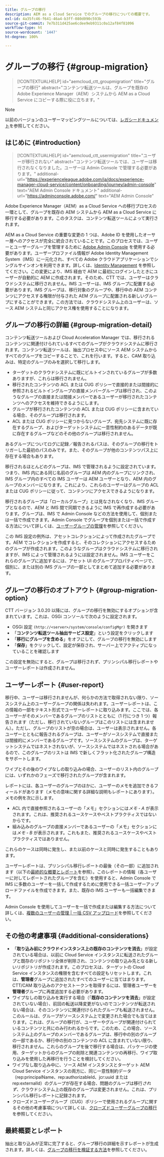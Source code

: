 ```yaml
---
title: グループの移行
description: AEM as a Cloud Service でのグループの移行についての概要です。
exl-id: 4a35fc46-f641-46a4-b3ff-080d090c593b
source-git-commit: 7e7b311d425ae6cdee9eb9311c0a12af84f81096
workflow-type: ht
source-wordcount: '1447'
ht-degree: 100%

---
```



# グループの移行 {#group-migration}

>[!CONTEXTUALHELP]
>id="aemcloud_ctt_groupmigration"
>title="グループの移行"
>abstract="コンテンツ転送ツールは、グループを既存の Adobe Experience Manager（AEM）システムから AEM as a Cloud Service にコピーする際に役に立ちます。"

>[!NOTE]
>以前のバージョンのユーザーマッピングツールについては、[レガシードキュメント](/help/journey-migration/content-transfer-tool/user-mapping-tool-legacy/considerations-user-mapping-tool-legacy.md)を参照してください。

## はじめに {#introduction}

>[!CONTEXTUALHELP]
>id="aemcloud_ctt_usermigration"
>title="ユーザーが移行されない"
>abstract="コンテンツ転送ツールでは、ユーザーは移行されなくなりました。ユーザーは Admin Console で管理する必要があります。"
>additional-url="https://experienceleague.adobe.com/ja/docs/experience-manager-cloud-service/content/onboarding/journey/admin-console" text="AEM Admin Console ドキュメント"
>additional-url="https://adminconsole.adobe.com/" text="AEM Admin Console"

Adobe Experience Manager（AEM）as a Cloud Service への移行プロセスの一環として、グループを既存の AEM システムから AEM as a Cloud Service に移行する必要があります。このタスクは、コンテンツ転送ツールによって実行されます。

AEM as a Cloud Service の重要な変更の 1 つは、Adobe ID を使用したオーサー層へのアクセスが完全に統合されていることです。このプロセスでは、ユーザーとユーザーグループを管理するために [Adobe Admin Console](https://helpx.adobe.com/jp/enterprise/using/admin-console.html) を使用する必要があります。ユーザープロファイル情報が Adobe Identity Management System（IMS）に一元化され、すべての Adobe クラウドアプリケーションでシングルサインオンを利用できます。詳しくは、[Identity Management](https://experienceleague.adobe.com/docs/experience-manager-cloud-service/content/overview/what-is-new-and-different.html?lang=ja#identity-management) を参照してください。この変更により、IMS 経由で AEM に最初にログインしたときにユーザーが自動的に AEM に作成されます。そのため、CTT では、ユーザーはクラウドシステムに移行されません。IMS ユーザーは、IMS グループに配置する必要があります。IMS グループは、移行対象のグループや、移行中の AEM コンテンツにアクセスする権限が付与された AEM グループに配置される新しいグループにすることができます。この方法では、クラウドシステム上のユーザーは、ソース AEM システムと同じアクセス権を使用することになります。

## グループの移行の詳細 {#group-migration-detail}

コンテンツ転送ツールおよび Cloud Acceleration Manager では、移行されるコンテンツに関連付けられているすべてのグループがクラウドシステムに移行されます。コンテンツ転送ツールは、抽出プロセス中にソース AEM システムからすべてのグループをコピーすることで、これを行います。すると、CAM 取り込みは、特定のグループのみを選択して移行します。

* ターゲットのクラウドシステムに既にビルトインされているグループが多数ありますが、これらは移行されません。
* 移行されたコンテンツの ACL または CUG ポリシーで直接的または間接的に参照されるビルトイングループの直接メンバーグループは移行され、このようなグループの直接または間接メンバーであるユーザーが移行されたコンテンツへのアクセスを維持できるようにします。
* グループが移行されたコンテンツの ACL または CUG ポリシーに含まれている場合、そのグループは移行されます。
* ACL または CUG ポリシーに見つからないグループ、宛先システムに既に存在するグループ、およびターゲットシステムに一意性制約のあるデータが既に存在するグループなどのその他のグループは移行されません。

あるグループについてログに記録／報告されるパスは、そのグループの移行をトリガーした最初のパスのみです。また、そのグループが他のコンテンツパス上に存在する場合もあります。

移行されるほとんどのグループは、IMS で管理されるように設定されています。つまり、IMS 内にある同じ名前のグループは AEM 内のグループにリンクされ、IMS グループ内のすべての IMS ユーザーは AEM ユーザーとなり、AEM 内のグループのメンバーになります。これにより、これらのユーザーはグループの ACL または CUG ポリシーに従って、コンテンツにアクセスできるようになります。

移行されるグループは「ローカルグループ」とは見なされなくなり、IMS グループとなるので、AEM と IMS 間で同期できるように IMS で再作成する必要があります。グループは、IMS で Admin Console などの方法を使用して、個別または一括で作成できます。Admin Console でグループを個別または一括で作成する方法について詳しくは、[ユーザーグループの管理](https://helpx.adobe.com/jp/enterprise/using/user-groups.html)を参照してください。

この IMS 設定の例外は、アセットコレクションによって作成されたグループです。AEM でコレクションを作成すると、そのコレクションにアクセスするためのグループが作成されます。このようなグループはクラウドシステムに移行されますが、IMS によって管理されるようには設定されません。IMS ユーザーをこれらのグループに追加するには、アセット UI のグループプロパティページで、個別に、または別の IMS グループの一部としてまとめて追加する必要があります。


## グループの移行のオプトアウト {#group-migration-option}

CTT バージョン 3.0.20 以降には、グループの移行を無効にするオプションが含まれています。これは、OSGi コンソールで次のように設定されます。

* OSGi 設定 `(http://<server>/system/console/configMgr)` を開きます
* 「**コンテンツ転送ツール抽出サービス設定**」という設定をクリックします
* 「**移行にグループを含める**」をオフにして、グループの移行を無効にします
* 「**保存**」をクリックして、設定が保存され、サーバー上でアクティブになっていることを確認します

この設定を無効にすると、グループは移行されず、プリンシパル移行レポートやユーザーレポートは作成されません。

## ユーザーレポート {#user-report}

移行中、ユーザーは移行されませんが、何らかの方法で取得されない限り、ソースシステム上のユーザーグループの関係は失われます。ユーザーレポートは、この情報の一部をテキスト形式でユーザーレポートに取り込みます。ここでは、各ユーザーがそのメンバーであるグループのリストとともに（1 行につき 1 つ）報告されます（ただし、移行されていないグループはこのリストには含まれません）。ただし、グループのリストが空の場合は、ユーザーは表示されません。各ユーザーとともに報告されるグループは、ユーザーがソースシステムで直接または間接的にメンバーであるグループです。ソースシステムのグループは、ターゲットシステムではネストされないが、ソースシステムではネストされる場合があるので、このグループのリストは IMS で新しくフラット化されたグループ構造をサポートします。

ワイプとその後のワイプなしの取り込みの場合、ユーザーのリスト内のグループには、いずれかのフェーズで移行されたグループが含まれます。

レポートには、各ユーザーのグループのほかに、ユーザーのメモを追加できるフィールドがあります（メモの意味に関する詳細な説明もレポートにあります）。メモの例を次に示します。

* ACL 内で直接参照されるユーザーの「メモ」セクションには&#x200B;*メモ - A* が表示されます。これは、推奨されるユースケースやベストプラクティスではないからです。
* 組み込みのグループの直接メンバーであるユーザーの「メモ」セクションには&#x200B;*メモ - B* が表示されます。これもまた、推奨されるユースケースやベストプラクティスではありません。

これらのケースは同時に発生し、また以前のケースと同時に発生することもあります。

ユーザーレポートは、プリンシパル移行レポートの最後（その一部）に追加されます（以下の[最終的な概要とレポート](#final-summary-and-report)を参照）。このレポートの情報（各ユーザーに対してレポートされたグループを含む）を使用すると、Admin Console で IMS に多数のユーザーを一括して作成するために使用できる一括ユーザーアップロードファイルを作成できます。また、既存の IMS ユーザーも一括編集できます。

Admin Console を使用してユーザーを一括で作成または編集する方法について詳しくは、[複数のユーザーの管理 | 一括 CSV アップロード](https://helpx.adobe.com/jp/enterprise/using/bulk-upload-users.html)を参照してください。

## その他の考慮事項 {#additional-considerations}

* 「**取り込み前にクラウドインスタンス上の既存のコンテンツを消去**」が設定されている場合は、以前に Cloud Service インスタンスに転送されたグループと既存のリポジトリ全体が削除され、コンテンツの取り込み先となる新しいリポジトリが作成されます。このプロセスは、ターゲットの Cloud Service インスタンスの権限を含むすべての設定もリセットします。これは、**管理者**&#x200B;グループに追加されたすべてのユーザーに当てはまります。CTT/CAM 取り込みのアクセストークンを取得するには、管理者ユーザーを&#x200B;**管理者**&#x200B;グループに再度追加する必要があります。
* ワイプなしの取り込みを実行する場合（「**既存のコンテンツを消去**」が設定されていない場合）、前回の転送以降変更がないのでコンテンツが転送されない場合は、そのコンテンツに関連付けられたグループも転送されません。このルールは、グループがソースシステム上で変更された場合でも当てはまります。これは、グループの移行が、ユーザーやグループが関連付けられているコンテンツと共にのみ行われるからです。このため、この場合、ソースシステム上のグループのメンバーであるグループは、移行中の別のグループの一部であるか、移行中の別のコンテンツの ACL に含まれていない限り、移行されません。これらのグループを後で移行する場合は、パッケージの使用、ターゲットからのグループの削除と関連コンテンツの再移行、ワイプ取り込みを使用した再移行を行うことを検討してください。
* ワイプなし取り込み中に、ソース AEM インスタンスとターゲット AEM Cloud Service インスタンスの両方に、同じ一意性制約データ（rep:principalName、rep:authorizableId、jcr:uuid または rep:externalId）のグループが存在する場合、問題のグループは移行&#x200B;_されず_、クラウドシステム上の既存のグループは変更されません。これは、プリンシパル移行レポートに記録されます。
* クローズドユーザーグループ（CUG）ポリシーで使用されるグループに関するその他の考慮事項について詳しくは、[クローズドユーザーグループの移行](/help/journey-migration/content-transfer-tool/using-content-transfer-tool/closed-user-groups-migration.md)を参照してください。

## 最終概要とレポート

抽出と取り込みが正常に完了すると、グループ移行の詳細を示すレポートが生成されます。詳しくは、[グループの移行を検証する方法](/help/journey-migration/content-transfer-tool/using-content-transfer-tool/validating-content-transfers.md#how-to-validate-group-migration)を参照してください。
